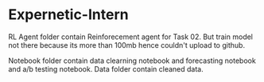 # Expernetic-Intern

RL Agent folder contain Reinforecement agent for Task 02.
But train model not there because its more than 100mb hence couldn't upload to github.

Notebook folder contain data clearning notebook and forecasting notebook and a/b testing notebook.
Data folder contain cleaned data.
